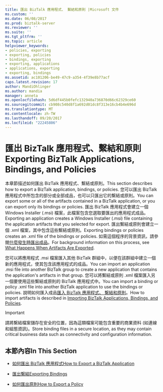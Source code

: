 ```yaml
---
title: 匯出 BizTalk 應用程式、 繫結和原則 |Microsoft 文件
ms.custom: ''
ms.date: 06/08/2017
ms.prod: biztalk-server
ms.reviewer: ''
ms.suite: ''
ms.tgt_pltfrm: ''
ms.topic: article
helpviewer_keywords:
- policies, exporting
- exporting, policies
- bindings, exporting
- exporting, applications
- applications, exporting
- exporting, bindings
ms.assetid: ac101206-be49-47c9-a354-4f39e8b77acf
caps.latest.revision: 17
author: MandiOhlinger
ms.author: mandia
manager: anneta
ms.openlocfilehash: 5d6df445b0fefc132940a736870d66c62329ce60
ms.sourcegitcommit: cb908c540d8f1a692d01dc8f313e16cb4b4e696d
ms.translationtype: MT
ms.contentlocale: zh-TW
ms.lasthandoff: 09/20/2017
ms.locfileid: "22245806"
---
```

# <a name="exporting-biztalk-applications-bindings-and-policies"></a><span data-ttu-id="5fd04-102">匯出 BizTalk 應用程式、繫結和原則</span><span class="sxs-lookup"><span data-stu-id="5fd04-102">Exporting BizTalk Applications, Bindings, and Policies</span></span>
<span data-ttu-id="5fd04-103">本章節描述如何匯出 BizTalk 應用程式、繫結或原則。</span><span class="sxs-lookup"><span data-stu-id="5fd04-103">This section describes how to export a BizTalk application, bindings, or policies.</span></span> <span data-ttu-id="5fd04-104">您可以匯出 BizTalk 應用程式中所包含的部分或全部成品，也可以只匯出它的繫結或原則。</span><span class="sxs-lookup"><span data-stu-id="5fd04-104">You can export some or all of the artifacts contained in a BizTalk application, or you can export only its bindings or policies.</span></span> <span data-ttu-id="5fd04-105">匯出 BizTalk 應用程式會建立一個 Windows Installer (.msi) 檔案，此檔案包含您選取要匯出的應用程式成品。</span><span class="sxs-lookup"><span data-stu-id="5fd04-105">Exporting an application creates a Windows Installer (.msi) file containing the application artifacts that you selected for export.</span></span> <span data-ttu-id="5fd04-106">匯出繫結或原則會建立一個 .xml 檔案，其中包含這些繫結或原則。</span><span class="sxs-lookup"><span data-stu-id="5fd04-106">Exporting bindings or policies creates an .xml file of the bindings or policies.</span></span> <span data-ttu-id="5fd04-107">如需這個程序的背景資訊，請參閱[什麼發生時匯出成品](../core/what-happens-when-artifacts-are-exported.md)。</span><span class="sxs-lookup"><span data-stu-id="5fd04-107">For background information on this process, see [What Happens When Artifacts Are Exported](../core/what-happens-when-artifacts-are-exported.md).</span></span>  
  
 <span data-ttu-id="5fd04-108">您可以將應用程式 .msi 檔案匯入其他 BizTalk 群組中，以便在該群組中建立一個新的應用程式，使其包含該應用程式的成品。</span><span class="sxs-lookup"><span data-stu-id="5fd04-108">You can import an application .msi file into another BizTalk group to create a new application that contains the application's artifacts in that group.</span></span> <span data-ttu-id="5fd04-109">您可以將繫結或原則 .xml 檔案匯入另一個要使用這些繫結或原則的 BizTalk 應用程式中。</span><span class="sxs-lookup"><span data-stu-id="5fd04-109">You can import a binding or policy .xml file into another BizTalk application to use the bindings or policies.</span></span> <span data-ttu-id="5fd04-110">說明如何匯入成品[匯入 BizTalk 應用程式、 繫結和原則](../core/importing-biztalk-applications-bindings-and-policies.md)。</span><span class="sxs-lookup"><span data-stu-id="5fd04-110">How to import artifacts is described in [Importing BizTalk Applications, Bindings, and Policies](../core/importing-biztalk-applications-bindings-and-policies.md).</span></span>  
  
> [!IMPORTANT]
>  <span data-ttu-id="5fd04-111">請將繫結檔案儲存在安全的位置，因為這類檔案可能包含重要的商業資料 (如連線和組態資訊)。</span><span class="sxs-lookup"><span data-stu-id="5fd04-111">Store binding files in a secure location, as they may contain critical business data such as connectivity and configuration information.</span></span>  
  
## <a name="in-this-section"></a><span data-ttu-id="5fd04-112">本節內容</span><span class="sxs-lookup"><span data-stu-id="5fd04-112">In This Section</span></span>  
  
-   [<span data-ttu-id="5fd04-113">如何匯出 BizTalk 應用程式</span><span class="sxs-lookup"><span data-stu-id="5fd04-113">How to Export a BizTalk Application</span></span>](../core/how-to-export-a-biztalk-application.md)  
  
-   [<span data-ttu-id="5fd04-114">匯出繫結</span><span class="sxs-lookup"><span data-stu-id="5fd04-114">Exporting Bindings</span></span>](../core/exporting-bindings6.md)  
  
-   [<span data-ttu-id="5fd04-115">如何匯出原則</span><span class="sxs-lookup"><span data-stu-id="5fd04-115">How to Export a Policy</span></span>](../core/how-to-export-a-policy.md)